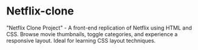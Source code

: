 # Netflix-clone
"Netflix Clone Project" - A front-end replication of Netflix using HTML and CSS. Browse movie thumbnails, toggle categories, and experience a responsive layout. Ideal for learning CSS layout techniques.
